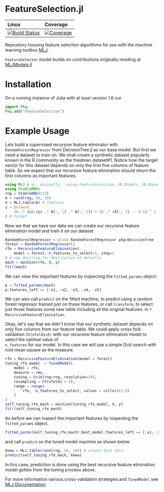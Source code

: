 # FeatureSelection.jl

| Linux | Coverage |
| :------------ | :------- |
| [![Build Status](https://github.com/JuliaAI/FeatureSelection.jl/workflows/CI/badge.svg)](https://github.com/JuliaAI/FeatureSelection.jl/actions) | [![Coverage](https://codecov.io/gh/JuliaAI/FeatureSelection.jl/branch/master/graph/badge.svg)](https://codecov.io/github/JuliaAI/FeatureSelection.jl?branch=dev) |

Repository housing feature selection algorithms for use with the machine learning toolbox
[MLJ](https://alan-turing-institute.github.io/MLJ.jl/dev/).

`FeatureSelector` model builds on contributions originally residing at [MLJModels.jl](https://github.com/JuliaAI/MLJModels.jl/blob/v0.16.15/src/builtins/Transformers.jl#L189-L266)

# Installation
On a running instance of Julia with at least version 1.6 run
```julia
import Pkg;
Pkg.add("FeatureSelection")
```

# Example Usage
Lets build a supervised recursive feature eliminator with `RandomForestRegressor` 
from DecisionTree.jl as our base model.
But first we need a dataset to train on. We shall create a synthetic dataset popularly known in the R community as the friedman dataset#1. Notice how the target vector for this dataset depends on only the first 
five columns of feature table. So we expect that our recursive feature elimination should return the first
columns as important features.
```julia
using MLJ # or, minimally, `using FeatureSelection, MLJModels, MLJBase`
using StableRNGs
rng = StableRNG(123)
A = rand(rng, 50, 10)
X = MLJ.table(A) # features
y = @views(
    10 .* sin.(pi .* A[:, 1] .* A[:, 2]) + 20 .* (A[:, 3] .- 0.5).^ 2 .+ 10 .* A[:, 4] .+ 5 * A[:, 5]
) # target
```
Now we that we have our data we can create our recursive feature elimination model and train it on our dataset
```julia
RandomForestRegressor = @load RandomForestRegressor pkg=DecisionTree
forest = RandomForestRegressor()
rfe = RecursiveFeatureElimination(
    model = forest, n_features_to_select=5, step=1
) # see doctring for description of defaults
mach = machine(rfe, X, y)
fit!(mach)
```
We can view the important features by inspecting the `fitted_params` object.
```julia
p = fitted_params(mach)
p.features_left == [:x1, :x2, :x3, :x4, :x5]
```
We can also call `predict` on the fitted machine, to predict using a 
random forest regressor trained just on those features, or call `transform`, to 
select just those features some new table including all the original features.
in `?RecursiveFeatureElimination`.

Okay, let's say that we didn't know that our synthetic dataset depends on only five 
columns from our feature table. We could apply cross fold validation `CV(nfolds=5)` with our 
recursive feature elimination model to select the optimal value of  
`n_features` for our model. In this case we will use a simple Grid search with 
root mean square as the measure. 
```julia
rfe = RecursiveFeatureElimination(model = forest)
tuning_rfe_model  = TunedModel(
    model = rfe,
    measure = rms,
    tuning = Grid(rng=rng, resolution=10),
    resampling = CV(nfolds = 5),
    range = range(
        rfe, :n_features_to_select, values = collect(2:8)
    )
)
self_tuning_rfe_mach = machine(tuning_rfe_model, X, y)
fit!(self_tuning_rfe_mach)
```
As before we can inspect the important features by inspesting the `fitted_params` object.
```julia
fitted_parms(self_tuning_rfe_mach).best_model.features_left == [:x1, :x2, :x3, :x4, :x5]
```
and call `predict` on the tuned model machine as shown below
```julia
Xnew = MLJ.table(rand(rng, 50, 10)) # create test data
predict(self_tuning_rfe_mach, Xnew)
```
In this case, prediction is done using the best recursive feature elimination model gotten from the tuning process above.

For more information various cross-validation strategies and `TunedModel` see [MLJ Documentation](https://alan-turing-institute.github.io/MLJ.jl/dev/)